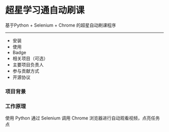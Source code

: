 # 超星学习通自动刷课
基于Python + Selenium + Chrome 的超星自动刷课程序

---

- 安装
- 使用
- Badge
- 相关项目（可选）
- 主要项目负责人
- 参与贡献方式
- 开源协议

### 项目背景





### 工作原理

使用 Python 通过 Selenium 调用 Chrome 浏览器进行自动观看视频，点亮任务点

### 

